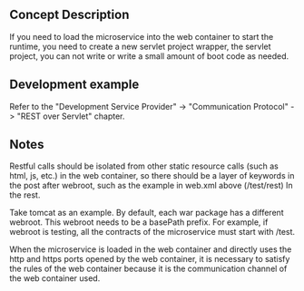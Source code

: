 ## Concept Description

If you need to load the microservice into the web container to start the runtime, you need to create a new servlet project wrapper, the servlet project, you can not write or write a small amount of boot code as needed.

## Development example

Refer to the "Development Service Provider" -> "Communication Protocol" -> "REST over Servlet" chapter.

## Notes

Restful calls should be isolated from other static resource calls (such as html, js, etc.) in the web container, so there should be a layer of keywords in the post after webroot, such as the example in web.xml above (/test/rest) In the rest.

Take tomcat as an example. By default, each war package has a different webroot. This webroot needs to be a basePath prefix. For example, if webroot is testing, all the contracts of the microservice must start with /test.

When the microservice is loaded in the web container and directly uses the http and https ports opened by the web container, it is necessary to satisfy the rules of the web container because it is the communication channel of the web container used.

##
